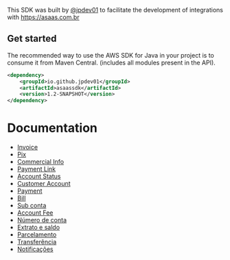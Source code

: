 This SDK was built by [@jpdev01](https://github.com/jpdev01) to facilitate the development of integrations with https://asaas.com.br

## Get started

The recommended way to use the AWS SDK for Java in your project is to consume it from Maven Central. (includes all modules present in the API).
```xml
<dependency>
    <groupId>io.github.jpdev01</groupId>
    <artifactId>asaassdk</artifactId>
    <version>1.2-SNAPSHOT</version>
</dependency>
```

# Documentation

- [Invoice](invoice.md)
- [Pix](pix.md)
- [Commercial Info](commercialinfo.md)
- [Payment Link](paymentlink.md)
- [Account Status](myaccount.md)
- [Customer Account](customeraccount.md)
- [Payment](payment.md)
- [Bill](bill.md)
- [Sub conta](account.md)
- [Account Fee](accountfee.md)
- [Número de conta](accountnumber.md)
- [Extrato e saldo](financial.md)
- [Parcelamento](installment.md)
- [Transferência](transfer.md)
- [Notificações](notification.md)